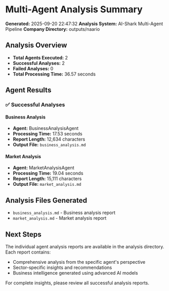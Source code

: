 # Multi-Agent Analysis Summary

**Generated:** 2025-09-20 22:47:32
**Analysis System:** AI-Shark Multi-Agent Pipeline
**Company Directory:** outputs/naario

## Analysis Overview

- **Total Agents Executed:** 2
- **Successful Analyses:** 2
- **Failed Analyses:** 0
- **Total Processing Time:** 36.57 seconds

## Agent Results

### ✅ Successful Analyses

#### Business Analysis
- **Agent:** BusinessAnalysisAgent
- **Processing Time:** 17.53 seconds
- **Report Length:** 12,634 characters
- **Output File:** `business_analysis.md`

#### Market Analysis
- **Agent:** MarketAnalysisAgent
- **Processing Time:** 19.04 seconds
- **Report Length:** 15,111 characters
- **Output File:** `market_analysis.md`


## Analysis Files Generated

- `business_analysis.md` - Business analysis report
- `market_analysis.md` - Market analysis report

## Next Steps

The individual agent analysis reports are available in the analysis directory. Each report contains:
- Comprehensive analysis from the specific agent's perspective
- Sector-specific insights and recommendations
- Business intelligence generated using advanced AI models

For complete insights, please review all successful analysis reports.
